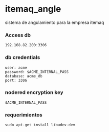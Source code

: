 itemaq_angle
============

sistema de angulamiento para la empresa itemaq

### Access db
```
192.168.82.200:3306
```
### db credentials
```
user: acme
password: $ACME_INTERNAL_PASS
database: acme_db
port: 3306
```

### nodered encryption key

```
$ACME_INTERNAL_PASS
```
### requerimientos
```
sudo apt-get install libudev-dev
```
